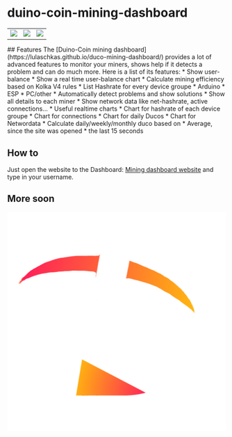 # duino-coin-mining-dashboard
<p align = "center">
   <table>
      <tr>
         <td><img src="https://raw.githubusercontent.com/Lulaschkas/duco-mining-dashboard/main/logo.png" width:"30%"></td>
         <td><img src="https://raw.githubusercontent.com/Lulaschkas/duco-mining-dashboard/main/dashboard.png" width:"30%"></td>
         <td><img src="https://raw.githubusercontent.com/Lulaschkas/duco-mining-dashboard/main/login.png" width:"30%"></td>
      </tr>
   </table>
</p>
## Features
The [Duino-Coin mining dashboard](https://lulaschkas.github.io/duco-mining-dashboard/) provides a lot of advanced features to monitor your miners, shows help if it detects a problem and can do much more. 
Here is a list of its features:
* Show user-balance
* Show a real time user-balance chart
* Calculate mining efficiency based on Kolka V4 rules
* List Hashrate for every device groupe 
    * Arduino
    * ESP
    * PC/other
* Automatically detect problems and show solutions
* Show all details to each miner
* Show network data like net-hashrate, active connections...
* Useful realtime charts
    * Chart for hashrate of each device groupe
    * Chart for connections
    * Chart for daily Ducos
    * Chart for Networdata
* Calculate daily/weekly/monthly duco based on
    * Average, since the site was opened
    * the last 15 seconds

## How to
Just open the website to the Dashboard: [Mining dashboard website](https://lulaschkas.github.io/duco-mining-dashboard/) and type in your username.


## More soon
![Dashboard preview](/logo.png)
